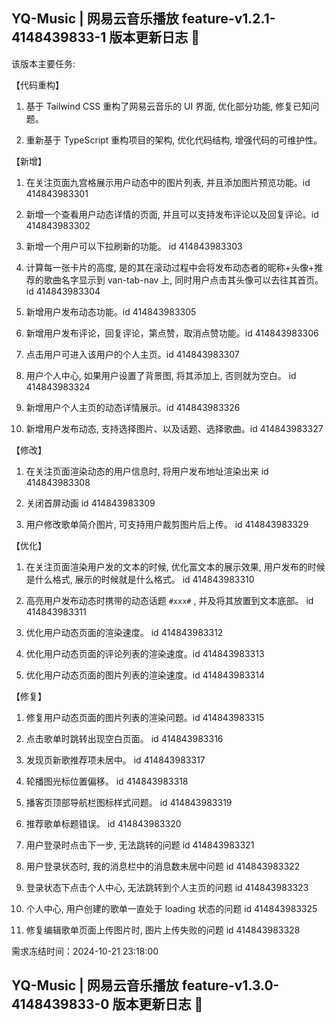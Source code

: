 <!--
 * @Author: ZRMYDYCG
 * @Date: 2024-10
 * @LastEditors: ZRMYDYCG
 * @LastEditTime: 2024-10
 * @Description:
-->

## YQ-Music | 网易云音乐播放 feature-v1.2.1-4148439833-1 版本更新日志 🎈

该版本主要任务:

【代码重构】

1. 基于 Tailwind CSS 重构了网易云音乐的 UI 界面, 优化部分功能, 修复已知问题。

2. 重新基于 TypeScript 重构项目的架构, 优化代码结构, 增强代码的可维护性。

【新增】

1. 在关注页面九宫格展示用户动态中的图片列表, 并且添加图片预览功能。id 414843983301

2. 新增一个查看用户动态详情的页面, 并且可以支持发布评论以及回复评论。id 414843983302

3. 新增一个用户可以下拉刷新的功能。 id 414843983303

4. 计算每一张卡片的高度, 是的其在滚动过程中会将发布动态者的昵称+头像+推荐的歌曲名字显示到 van-tab-nav 上, 同时用户点击其头像可以去往其首页。 id 414843983304

5. 新增用户发布动态功能。id 414843983305

6. 新增用户发布评论，回复评论，第点赞，取消点赞功能。id 414843983306

7. 点击用户可进入该用户的个人主页。id 414843983307

8. 用户个人中心, 如果用户设置了背景图, 将其添加上, 否则就为空白。 id 414843983324

9. 新增用户个人主页的动态详情展示。id 414843983326

10. 新增用户发布动态, 支持选择图片、以及话题、选择歌曲。id 414843983327

【修改】

1. 在关注页面渲染动态的用户信息时, 将用户发布地址渲染出来 id 414843983308

2. 关闭首屏动画 id 414843983309

3. 用户修改歌单简介图片, 可支持用户裁剪图片后上传。 id 414843983329

【优化】

1. 在关注页面渲染用户发的文本的时候, 优化富文本的展示效果, 用户发布的时候是什么格式, 展示的时候就是什么格式。 id 414843983310

2. 高亮用户发布动态时携带的动态话题 `#xxx#` , 并及将其放置到文本底部。 id 414843983311

3. 优化用户动态页面的渲染速度。 id 414843983312

4. 优化用户动态页面的评论列表的渲染速度。id 414843983313

5. 优化用户动态页面的图片列表的渲染速度。id 414843983314

【修复】

1. 修复用户动态页面的图片列表的渲染问题。id 414843983315

2. 点击歌单时跳转出现空白页面。 id 414843983316

3. 发现页新歌推荐项未居中。 id 414843983317

4. 轮播图光标位置偏移。 id 414843983318

5. 播客页顶部导航栏图标样式问题。 id 414843983319

6. 推荐歌单标题错误。 id 414843983320

7. 用户登录时点击下一步, 无法跳转的问题 id 414843983321

8. 用户登录状态时, 我的消息栏中的消息数未居中问题 id 414843983322

9. 登录状态下点击个人中心, 无法跳转到个人主页的问题 id 414843983323

10. 个人中心, 用户创建的歌单一直处于 loading 状态的问题 id 414843983325

11. 修复编辑歌单页面上传图片时, 图片上传失败的问题 id 414843983328

需求冻结时间：2024-10-21 23:18:00

## YQ-Music | 网易云音乐播放 feature-v1.3.0-4148439833-0 版本更新日志 🎈